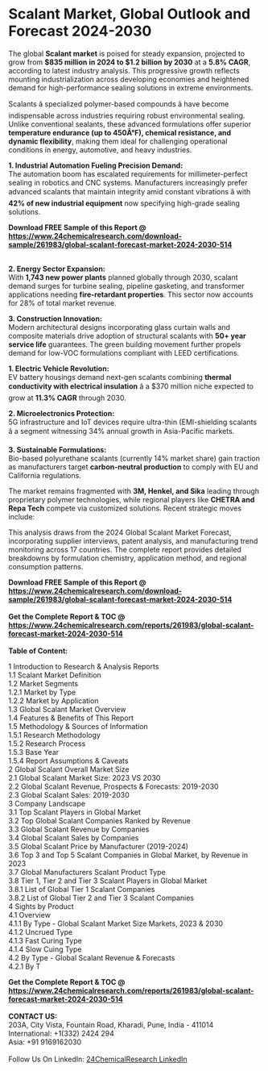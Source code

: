 <h1>Scalant Market, Global Outlook and Forecast 2024-2030</h1><p>The global <strong>Scalant market</strong> is poised for steady expansion, projected to grow from <strong>$835 million in 2024 to $1.2 billion by 2030</strong> at a <strong>5.8% CAGR</strong>, according to latest industry analysis. This progressive growth reflects mounting industrialization across developing economies and heightened demand for high-performance sealing solutions in extreme environments.</p><p>Scalants â specialized polymer-based compounds â have become indispensable across industries requiring robust environmental sealing. Unlike conventional sealants, these advanced formulations offer superior <strong>temperature endurance (up to 450Â°F), chemical resistance, and dynamic flexibility</strong>, making them ideal for challenging operational conditions in energy, automotive, and heavy industries.</p><p><strong>1. Industrial Automation Fueling Precision Demand:</strong><br>
The automation boom has escalated requirements for millimeter-perfect sealing in robotics and CNC systems. Manufacturers increasingly prefer advanced scalants that maintain integrity amid constant vibrations â with <strong>42% of new industrial equipment</strong> now specifying high-grade sealing solutions.</p><div><b>Download FREE Sample of this Report @ 
            <a href="https://www.24chemicalresearch.com/download-sample/261983/global-scalant-forecast-market-2024-2030-514">
            https://www.24chemicalresearch.com/download-sample/261983/global-scalant-forecast-market-2024-2030-514</a></b></div><br><p><strong>2. Energy Sector Expansion:</strong><br>
With <strong>1,743 new power plants</strong> planned globally through 2030, scalant demand surges for turbine sealing, pipeline gasketing, and transformer applications needing <strong>fire-retardant properties</strong>. This sector now accounts for 28% of total market revenue.</p><p><strong>3. Construction Innovation:</strong><br>
Modern architectural designs incorporating glass curtain walls and composite materials drive adoption of structural scalants with <strong>50+ year service life</strong> guarantees. The green building movement further propels demand for low-VOC formulations compliant with LEED certifications.</p><p><strong>1. Electric Vehicle Revolution:</strong><br>
EV battery housings demand next-gen scalants combining <strong>thermal conductivity with electrical insulation</strong> â a $370 million niche expected to grow at <strong>11.3% CAGR</strong> through 2030.</p><p><strong>2. Microelectronics Protection:</strong><br>
5G infrastructure and IoT devices require ultra-thin (EMI-shielding scalants â a segment witnessing 34% annual growth in Asia-Pacific markets.</p><p><strong>3. Sustainable Formulations:</strong><br>
Bio-based polyurethane scalants (currently 14% market share) gain traction as manufacturers target <strong>carbon-neutral production</strong> to comply with EU and California regulations.</p><p>The market remains fragmented with <strong>3M, Henkel, and Sika</strong> leading through proprietary polymer technologies, while regional players like <strong>CHETRA and Repa Tech</strong> compete via customized solutions. Recent strategic moves include:</p><p>This analysis draws from the 2024 Global Scalant Market Forecast, incorporating supplier interviews, patent analysis, and manufacturing trend monitoring across 17 countries. The complete report provides detailed breakdowns by formulation chemistry, application method, and regional consumption patterns.</p><div><b>Download FREE Sample of this Report @ 
            <a href="https://www.24chemicalresearch.com/download-sample/261983/global-scalant-forecast-market-2024-2030-514">
            https://www.24chemicalresearch.com/download-sample/261983/global-scalant-forecast-market-2024-2030-514</a></b></div><br><div><b>Get the Complete Report & TOC @ 
            <a href="https://www.24chemicalresearch.com/reports/261983/global-scalant-forecast-market-2024-2030-514">
            https://www.24chemicalresearch.com/reports/261983/global-scalant-forecast-market-2024-2030-514</a></b></div><br>
            <b>Table of Content:</b><p>1 Introduction to Research & Analysis Reports<br />
    1.1 Scalant Market Definition<br />
    1.2 Market Segments<br />
        1.2.1 Market by Type<br />
        1.2.2 Market by Application<br />
    1.3 Global Scalant Market Overview<br />
    1.4 Features & Benefits of This Report<br />
    1.5 Methodology & Sources of Information<br />
        1.5.1 Research Methodology<br />
        1.5.2 Research Process<br />
        1.5.3 Base Year<br />
        1.5.4 Report Assumptions & Caveats<br />
2 Global Scalant Overall Market Size<br />
    2.1 Global Scalant Market Size: 2023 VS 2030<br />
    2.2 Global Scalant Revenue, Prospects & Forecasts: 2019-2030<br />
    2.3 Global Scalant Sales: 2019-2030<br />
3 Company Landscape<br />
    3.1 Top Scalant Players in Global Market<br />
    3.2 Top Global Scalant Companies Ranked by Revenue<br />
    3.3 Global Scalant Revenue by Companies<br />
    3.4 Global Scalant Sales by Companies<br />
    3.5 Global Scalant Price by Manufacturer (2019-2024)<br />
    3.6 Top 3 and Top 5 Scalant Companies in Global Market, by Revenue in 2023<br />
    3.7 Global Manufacturers Scalant Product Type<br />
    3.8 Tier 1, Tier 2 and Tier 3 Scalant Players in Global Market<br />
        3.8.1 List of Global Tier 1 Scalant Companies<br />
        3.8.2 List of Global Tier 2 and Tier 3 Scalant Companies<br />
4 Sights by Product<br />
    4.1 Overview<br />
        4.1.1 By Type - Global Scalant Market Size Markets, 2023 & 2030<br />
        4.1.2 Uncrued Type<br />
        4.1.3 Fast Curing Type<br />
        4.1.4 Slow Cuing Type<br />
    4.2 By Type - Global Scalant Revenue & Forecasts<br />
        4.2.1 By T</p><div><b>Get the Complete Report & TOC @ 
            <a href="https://www.24chemicalresearch.com/reports/261983/global-scalant-forecast-market-2024-2030-514">
            https://www.24chemicalresearch.com/reports/261983/global-scalant-forecast-market-2024-2030-514</a></b></div><br><b>CONTACT US:</b><br>
            203A, City Vista, Fountain Road, Kharadi, Pune, India - 411014<br>
            International: +1(332) 2424 294<br>
            Asia: +91 9169162030 <br><br>
            Follow Us On LinkedIn: <a href="https://www.linkedin.com/company/24chemicalresearch/">24ChemicalResearch LinkedIn</a>